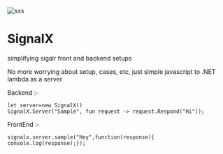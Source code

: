 ![sxs](https://cloud.githubusercontent.com/assets/2102748/18841414/a912f0bc-83df-11e6-81ca-608ac62cac47.png) 
# SignalX
simplifying sigalr front and backend  setups

No more worrying about setup, cases, etc, just simple javascript to .NET lambda as a server

Backend :-

    let server=new SignalX()
    SignalX.Server("Sample", fun request -> request.Respond("Hi"));
    
FrontEnd :-
    
    signalx.server.sample("Hey",function(response){ console.log(response);});
